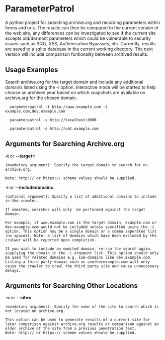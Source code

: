 # ParameterPatrol

A python project for searching archive.org and recording parameters within forms and urls. 
The results can then be compared to the current version of the web site, any differences can be investigated to see if the current site accepts old/dormant parameters which could be vulnerable to security issues such as SQLi, XSS, Authenication Bypasses, etc.
Currently, results are saved to a sqlite database in the current working directory.
The next version will include comparison funtionality between archived results.


## Usage Examples
Search archive.org for the target domain and include any additional domains listed using the -i option. Interactive mode will be started to help choose an archived year based on which snapshots are available on archive.org for the chosen domain.

```
  parameterpatrol -t http://www.example.com -i example.com,dev.example.com

  paramterpatrol -s http://localhost:8000

  paramterpatrol -s http://uat.example.com
```  

## Arguments for Searching Archive.org
  **-t** or **--target=** 

    (mandatory argument): Specify the target domain to search for on archive.org. 

    Note: http:// or https:// scheme values should be supplied.

  **-i** or **--includedomain=**

    (optional argument): Specify a list of additional domains to include in the crawler. 

    If ommited, searches will only  be performed against the target domain. 
    
    For example, if www.example.com is the target domain, example.com or dev.example.com would not be included unless specified using the -i option. This option may be a single domain or a comma seperated list (no spaces). Note: a list of domains which have been excluded by the cralwer will be reported upon completion. 
    
    If you wish to include an ommited domain, re-run the search again, supplying the domain in the -i argument list. This option should only be used for related domains e.g. sub-domains like dev.example.com. Listing a third party domain such as anotherexample.com will only cause the crawler to crawl the third party site and cause unnecessary delays.


## Arguments for Searching Other Locations
  **-s** or **--site=** 

    (mandatory argument): Specify the name of the site to search which is not located on archive.org. 
    
    This option can be used to generate results of a current site for later comparison against archive.org results or comparison against an older archive of the site from a previous penetration test.
    Note: http:// or https:// scheme values should be supplied.


